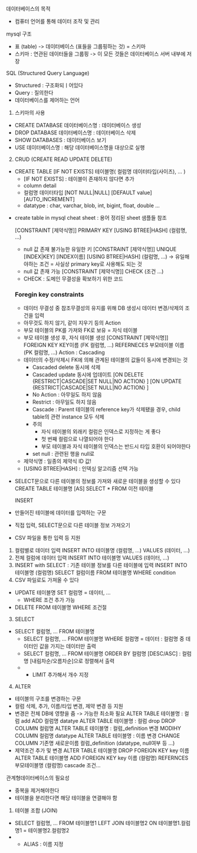 데이터베이스의 목적

- 컴퓨터 언어를 통해 데이터 조작 및 관리

mysql 구조

- 표 (table) -> 데이터베이스 (표들을 그룹핑하는 것) = 스키마
- 스키마 : 연관된 데이터들을 그룹핑
  -> 이 모든 것들은 데이터베이스 서버 내부에 저장

SQL (Structured Query Language)

- Structured : 구조화되ㅣ어있다
- Query : 질의한다
- 데이터베이스를 제어하는 언어

1. 스키마의 사용

- CREATE DATABASE 데이터베이스명 : 데이터베이스 생성
- DROP DATABASE 데이터베이스명 : 데이터베이스 삭제
- SHOW DATABASES : 데이터베이스 보기
- USE 데이터베이스명 : 해당 데이터베이스명을 대상으로 실행

2. CRUD (CREATE READ UPDATE DELETE)

- CREATE TABLE [IF NOT EXISTS] 테이블명(
  컬럼명 데이터타입(사이즈),
  ...
  )
  - [IF NOT EXISTS] : 테이블이 존재하지 않다면 추가
  - column detail
  - 컬럼명 데이터타입 [NOT NULL|NULL] [DEFAULT value] [AUTO_INCREMENT]
  - datatype : char, varchar, blob, int, bigint, float, double ...

* create table in mysql cheat sheet : 용어 정리된 sheet 샘플들 참조

  [CONSTRAINT [제약식명]] PRIMARY KEY [USING BTREE|HASH] (컬럼명, ...)

  - null 값 존재 불가능한 유일한 키
    [CONSTRAINT [제약식명]] UNIQUE [INDEX|KEY] [INDEX이름] [USING BTREE|HASH] (컬럼명, ...)
    -> 유일해야하는 조건 = 사실상 primary key로 사용해도 되는 것
  - null 값 존재 가능
    [CONSTRAINT [제약식명]] CHECK (조건 ...)
  - CHECK : 도메인 무결성을 확보하기 위한 코드

  ### Foregin key constraints

  - 데이터 무결성 중 참조무결성의 유지를 위해 DB 생성시 데이터 변경/삭제의 조건을 입력
  - 아무것도 하지 않기, 같이 지우기 등의 Action
  - 부모 테이블의 PK를 가져와 FK로 보유 = 자식 테이블
  - 부모 테이블 생성 후, 자식 테이블 생성
    [CONSTRAINT [제약식명]]
    FOREIGN KEY KEY이름 (FK 컬럼명, ...)
    REFERNECES 부모테이블 이름 (PK 컬럼명, ...)
    Action : Cascading
  - 데이터의 수정/삭제시 FK에 의해 관계된 테이블의 값들이 동시에 변경되는 것
    - Cascaded delete 동시에 삭제
    - Cascaded update 동시에 업데이트
      [ON DELETE {RESTRICT|CASCADE|SET NULL|NO ACTION} ]
      [ON UPDATE {RESTRICT|CASCADE|SET NULL|NO ACTION} ]
    - No Action : 아무일도 하지 않음
    - Restrict : 아무일도 하지 않음
    - Cascade : Parent 테이블의 reference key가 삭제됐을 경우, child table의 관련 instance 모두 삭제
    - 주의
      - 자식 테이블의 외래키 컬럼은 인덱스로 지정하는 게 좋다
      - 첫 번째 컬럼으로 나열되어야 한다
      - 부모 테이블과 자식 테이블의 인덱스는 반드시 타입 호환이 되어야한다
    - set null : 관련된 행을 null로
  - 제약식명 : 일종의 제약식 ID 값!
  - [USING BTREE|HASH] : 인덱싱 알고리즘 선택 가능

- SELECT문으로 다른 테이블의 정보를 가져와 새로운 테이블을 생성할 수 있다
  CREATE TABLE 테이블명 [AS]
  SELECT \* FROM 이전 테이블

  INSERT

- 만들어진 테이블에 데이터를 입력하는 구문
- 직접 입력, SELECT문으로 다른 테이블 정보 가져오기
- CSV 파일을 통한 입력 등 지원

1. 컬럼별로 데이터 입력
   INSERT INTO 테이블명 (컬럼명, ...) VALUES (데이터, ...)
2. 전체 컬럼에 데이터 입력
   INSERT INTO 테이블명 VALUES (데이터, ...)
3. INSERT with SELECT : 기존 테이블 정보를 다른 테이블에 입력
   INSERT INTO 테이블명 (컬럼명)
   SELECT 컬럼이름
   FROM 테이블명
   WHERE condition
4. CSV 파일로도 가져올 수 있다

- UPDATE 테이블명 SET 컬럼명 = 데이터, ...
  - WHERE 조건 추가 가능
- DELETE FROM 테이블명 WHERE 조건절

3. SELECT

- SELECT 컬럼명, ... FROM 테이블명
  - SELECT 컬럼명, ... FROM 테이블명 WHERE 컬럼명 = 데이터 : 컬럼명 중 데이터인 값을 가지는 데이터만 출력
  - SELECT 컬럼명, ... FROM 테이블명 ORDER BY 컬럼명 [DESC/ASC] : 컬럼명 [내림차순/오름차순]으로 정렬해서 출력
  - - LIMIT 추가해서 개수 지정

4. ALTER

- 테이블의 구조를 변경하는 구문
- 컬럼 삭제, 추가, 이름/타입 변경, 제약 변경 등 지원
- 변경은 전체 DB에 영향을 줌 -> 가능한 최소화 필요
  ALTER TABLE 테이블명 : 컬럼 add
  ADD 컬럼명 datatye
  ALTER TABLE 테이블명 : 컬럼 drop
  DROP COLUMN 컬럼명
  ALTER TABLE 테이블명 : 컬럼\_definition 변경
  MODIHY COLUMN 컬럼명 datatype
  ALTER TABLE 테이블명 : 이름 변경
  CHANGE COLUMN 기존명 새로운이름 컬럼\_definition (datatype, null여부 등 ...)
- 제약조건 추가 및 변경
  ALTER TABLE 테이블명
  DROP FOREIGN KEY key 이름
  ALTER TABLE 테이블명
  ADD FOREIGN KEY key 이름 (컬럼명)
  REFERNCES 부모테이블명 (컬럼명) cascade 조건...

관계형데이터베이스의 필요성

- 중복을 제거해야한다
- 테이블을 분리한다면 해당 테이블을 연결해야 함

1. 테이블 조합 (JOIN)

- SELECT 컬럼명, ... FROM 테이블명1 LEFT JOIN 테이블명2 ON 테이블명1.컬럼명1 = 테이블명2.컬럼명2
- - ALIAS : 이름 지정
